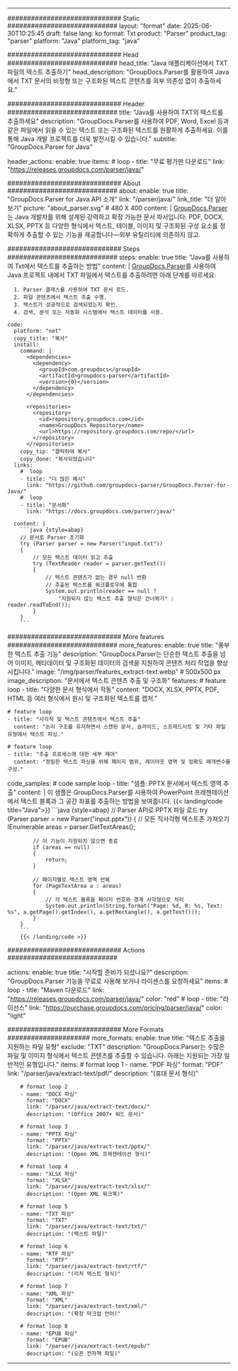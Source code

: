 


---
############################# Static ############################
layout: "format"
date:  2025-06-30T10:25:45
draft: false
lang: ko
format: Txt
product: "Parser"
product_tag: "parser"
platform: "Java"
platform_tag: "java"

############################# Head ############################
head_title: "Java 애플리케이션에서 TXT 파일의 텍스트 추출하기"
head_description: "GroupDocs.Parser를 활용하여 Java에서 TXT 문서의 비정형 또는 구조화된 텍스트 콘텐츠를 외부 의존성 없이 추출하세요."

############################# Header ############################
title: "Java를 사용하여 TXT의 텍스트를 추출하세요" 
description: "GroupDocs.Parser를 사용하여 PDF, Word, Excel 등과 같은 파일에서 읽을 수 있는 텍스트 또는 구조화된 텍스트를 원활하게 추출하세요. 이를 통해 Java 개발 프로젝트를 더욱 발전시킬 수 있습니다."
subtitle: "GroupDocs.Parser for Java" 

header_actions:
  enable: true
  items:
    #  loop
    - title: "무료 평가판 다운로드"
      link: "https://releases.groupdocs.com/parser/java/"
      
############################# About ############################
about:
    enable: true
    title: "GroupDocs.Parser for Java API 소개"
    link: "/parser/java/"
    link_title: "더 알아보기"
    picture: "about_parser.svg" # 480 X 400
    content: |
       [GroupDocs.Parser](/parser/java/)는 Java 개발자를 위해 설계된 강력하고 확장 가능한 문서 파서입니다. PDF, DOCX, XLSX, PPTX 등 다양한 형식에서 텍스트, 테이블, 이미지 및 구조화된 구성 요소를 정확하게 추출할 수 있는 기능을 제공합니다—외부 유틸리티에 의존하지 않고.

############################# Steps ############################
steps:
    enable: true
    title: "Java를 사용하여 Txt에서 텍스트를 추출하는 방법"
    content: |
      [GroupDocs.Parser](/parser/java/)를 사용하여 Java 프로젝트 내에서 TXT 파일에서 텍스트를 추출하려면 아래 단계를 따르세요:
      
      1. Parser 클래스를 사용하여 TXT 문서 로드.
      2. 파일 콘텐츠에서 텍스트 추출 수행.
      3. 텍스트가 성공적으로 검색되었는지 확인.
      4. 검색, 분석 또는 자동화 시스템에서 텍스트 데이터를 사용.
   
    code:
      platform: "net"
      copy_title: "복사"
      install:
        command: |
          <dependencies>
            <dependency>
              <groupId>com.groupdocs</groupId>
              <artifactId>groupdocs-parser</artifactId>
              <version>{0}</version>
            </dependency>
          </dependencies>

          <repositories>
            <repository>
              <id>repository.groupdocs.com</id>
              <name>GroupDocs Repository</name>
              <url>https://repository.groupdocs.com/repo/</url>
            </repository>
          </repositories>
        copy_tip: "클릭하여 복사"
        copy_done: "복사되었습니다"
      links:
        #  loop
        - title: "더 많은 예시"
          link: "https://github.com/groupdocs-parser/GroupDocs.Parser-for-Java/"
        #  loop
        - title: "문서화"
          link: "https://docs.groupdocs.com/parser/java/"
          
      content: |
        ```java {style=abap}
        // 문서로 Parser 초기화
        try (Parser parser = new Parser("input.txt"))
        {
            // 모든 텍스트 데이터 읽고 추출
            try (TextReader reader = parser.getText())
            {
                // 텍스트 콘텐츠가 없는 경우 null 반환
                // 추출된 텍스트를 워크플로우에 통합
                System.out.println(reader == null ? 
                    "지원되지 않는 텍스트 추출 형식은 건너뛰기" : reader.readToEnd());
            }
        }
        ```            

############################# More features ############################
more_features:
  enable: true
  title: "풍부한 텍스트 추출 기능"
  description: "GroupDocs.Parser는 단순한 텍스트 추출을 넘어 이미지, 메타데이터 및 구조화된 데이터의 검색을 지원하여 콘텐츠 처리 작업을 향상시킵니다."
  image: "/img/parser/features_extract-text.webp" # 500x500 px
  image_description: "문서에서 텍스트 콘텐츠 추출 및 구조화"
  features:
    # feature loop
    - title: "다양한 문서 형식에서 작동"
      content: "DOCX, XLSX, PPTX, PDF, HTML 등 여러 형식에서 원시 및 구조화된 텍스트를 캡처."

    # feature loop
    - title: "시각적 및 텍스트 콘텐츠에서 텍스트 추출"
      content: "논리 구조를 유지하면서 스캔된 문서, 슬라이드, 스프레드시트 및 기타 파일 유형에서 텍스트 파싱."

    # feature loop
    - title: "추출 프로세스에 대한 세부 제어"
      content: "정밀한 텍스트 파싱을 위해 페이지 범위, 레이아웃 영역 및 정확도 매개변수를 구성."
      
  code_samples:
    # code sample loop
    - title: "샘플: PPTX 문서에서 텍스트 영역 추출"
      content: |
        이 샘플은 GroupDocs.Parser를 사용하여 PowerPoint 프레젠테이션에서 텍스트 블록과 그 공간 좌표를 추출하는 방법을 보여줍니다.
        {{< landing/code title="Java">}}
        ```java {style=abap}
        //  Parser API로 PPTX 파일 로드
        try (Parser parser = new Parser("input.pptx"))
        {
            // 모든 직사각형 텍스트존 가져오기
            IEnumerable<PageTextArea> areas = parser.GetTextAreas();

            // 이 기능이 지원되지 않으면 종료
            if (areas == null)
            {
                return;
            }

            // 페이지별로 텍스트 영역 반복
            for (PageTextArea a : areas)
            {
                // 각 텍스트 블록을 페이지 번호와 경계 사각형으로 처리
                System.out.println(String.format("Page: %d, R: %s, Text: %s", a.getPage().getIndex(), a.getRectangle(), a.getText()));
            }
        }
        ```
        {{< /landing/code >}}


############################# Actions ############################

actions:
  enable: true
  title: "시작할 준비가 되셨나요?"
  description: "GroupDocs.Parser 기능을 무료로 사용해 보거나 라이센스를 요청하세요"
  items:
    #  loop
    - title: "Maven 다운로드"
      link: "https://releases.groupdocs.com/parser/java/"
      color: "red"
        #  loop
    - title: "라이선스"
      link: "https://purchase.groupdocs.com/pricing/parser/java/"
      color: "light"


############################# More Formats #####################
more_formats:
    enable: true
    title: "텍스트 추출을 지원하는 파일 유형"
    exclude: "TXT"
    description: "GroupDocs.Parser는 수많은 파일 및 이미지 형식에서 텍스트 콘텐츠를 추출할 수 있습니다. 아래는 지원되는 가장 일반적인 유형입니다."
    items: 
        # format loop 1
        - name: "PDF 파싱"
          format: "PDF"
          link: "/parser/java/extract-text/pdf/"
          description: "(휴대 문서 형식)"
          
        # format loop 2
        - name: "DOCX 파싱"
          format: "DOCX"
          link: "/parser/java/extract-text/docx/"
          description: "(Office 2007+ 워드 문서)"
          
        # format loop 3
        - name: "PPTX 파싱"
          format: "PPTX"
          link: "/parser/java/extract-text/pptx/"
          description: "(Open XML 프레젠테이션 형식)"
          
        # format loop 4
        - name: "XLSX 파싱"
          format: "XLSX"
          link: "/parser/java/extract-text/xlsx/"
          description: "(Open XML 워크북)"
          
        # format loop 5
        - name: "TXT 파싱"
          format: "TXT"
          link: "/parser/java/extract-text/txt/"
          description: "(텍스트 파일)"
          
        # format loop 6
        - name: "RTF 파싱"
          format: "RTF"
          link: "/parser/java/extract-text/rtf/"
          description: "(리치 텍스트 형식)"
          
        # format loop 7
        - name: "XML 파싱"
          format: "XML"
          link: "/parser/java/extract-text/xml/"
          description: "(확장 마크업 언어)"
          
        # format loop 8
        - name: "EPUB 파싱"
          format: "EPUB"
          link: "/parser/java/extract-text/epub/"
          description: "(오픈 전자책 파일)"
         
          

---